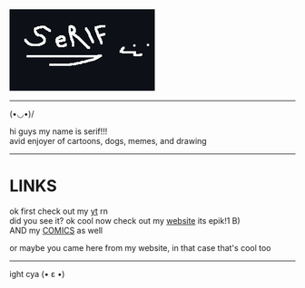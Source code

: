 <img src="card.gif">
<hr>

(•◡•)/ 

hi guys my name is serif!!!
<br>
avid enjoyer of cartoons, dogs, memes, and drawing

<hr>
<h1>LINKS</h1>

ok first check out my <a href="https://youtube.com/serifanimates">yt</a> rn
<br>
did you see it? ok cool now check out my <a href="https://coderserif.github.io">website</a> its epik!1 B)
<br>
AND my <a href="https://coderserif.github.io/misc/comix?comix=0">COMICS</a> as well

or maybe you came here from my website, in that case that's cool too
<hr>

ight cya (• ε •)
